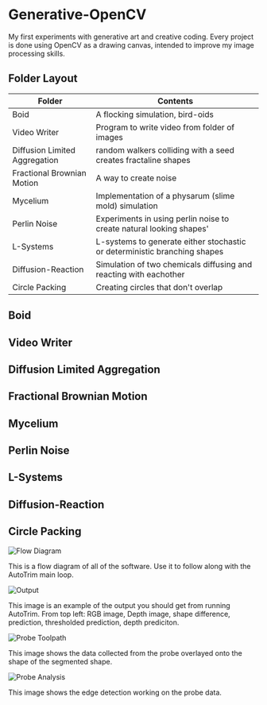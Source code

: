 # Generative-OpenCV
My first experiments with generative art and creative coding. Every project is done using OpenCV as a drawing canvas, intended to improve my image processing skills.


## Folder Layout
Folder | Contents
------------ | -------------
Boid | A flocking simulation, bird-oids
Video Writer | Program to write video from folder of images
Diffusion Limited Aggregation | random walkers colliding with a seed creates fractaline shapes
Fractional Brownian Motion | A way to create noise
Mycelium | Implementation of a physarum (slime mold) simulation
Perlin Noise | Experiments in using perlin noise to create natural looking shapes'
L-Systems | L-systems to generate either stochastic or deterministic branching shapes
Diffusion-Reaction | Simulation of two chemicals diffusing and reacting with eachother
Circle Packing | Creating circles that don't overlap

## Boid
  
## Video Writer


## Diffusion Limited Aggregation 
## Fractional Brownian Motion
## Mycelium
## Perlin Noise
## L-Systems
## Diffusion-Reaction
## Circle Packing


![Flow Diagram](images/flow_diagram.jpg)

This is a flow diagram of all of the software. Use it to follow along with the AutoTrim main loop.

![Output](/images/example_output.JPG)

This image is an example of the output you should get from running AutoTrim. From top left: RGB image, Depth image, shape difference, prediction, thresholded prediction, depth prediciton.


![Probe Toolpath](/images/probe_toolpath.JPG)

This image shows the data collected from the probe overlayed onto the shape of the segmented shape.

![Probe Analysis](/images/probe_analyzed.JPG)

This image shows the edge detection working on the probe data.



